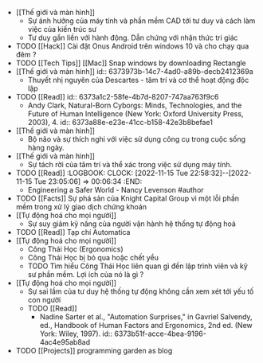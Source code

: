 - [[Thế giới và màn hình]]
	- Sự ảnh hưởng của máy tính và phần mềm CAD tới tư duy và cách làm việc của kiến trúc sư
	- Tư duy gắn liền với hành động. Dẫn chứng với nhận thức tri giác
- TODO [[Hack]] Cài đặt Onus Android trên windows 10 và cho chạy qua đêm ?
- TODO [[Tech Tips]] [[Mac]] Snap windows by downloading Rectangle
- [[Thế giới và màn hình]] 
  id:: 6373973b-14c7-4ad0-a89b-decb2412369a
	- Thuyết nhị nguyên của Descartes - tâm trí và cơ thể hoạt động độc lập
- TODO [[Read]] 
  id:: 6373a1c2-58fe-4b7d-8207-747aa763f9c6
	- Andy Clark, Natural-Born Cyborgs: Minds, Technologies, and the Future of Human Intelligence (New York: Oxford University Press, 2003), 4.
	  id:: 6373a88e-e23e-41cc-b158-42e3b8befae1
- [[Thế giới và màn hình]]
	- Bộ não và sự thích nghi với việc sử dụng công cụ trong cuộc sống hàng ngày.
- [[Thế giới và màn hình]]
	- Sự tách rời của tâm trí và thể xác trong việc sử dụng máy tính.
- TODO [[Read]]
  :LOGBOOK:
  CLOCK: [2022-11-15 Tue 22:58:32]--[2022-11-15 Tue 23:05:06] =>  00:06:34
  :END:
	- Engineering a Safer World - Nancy Levenson #author
- TODO [[Facts]] Sự phá sản của Knight Capital Group vì một lỗi phần mềm trong xử lý giao dịch chứng khoán
- [[Tự động hoá cho mọi người]]
	- Sự suy giảm kỹ năng của người vận hành hệ thống tự động hoá
- TODO [[Read]] Tạp chí Automatica
- [[Tự động hoá cho mọi người]]
	- Công Thái Học (Ergonomics)
	- Công Thái Học bị bỏ qua hoặc chết yểu
	- TODO Tìm hiểu Công Thái Học liên quan gì đến lập trình viên và kỹ sư phần mềm. Lợi ích của nó là gì ?
- [[Tự động hoá cho mọi người]]
	- Sự sai lầm của tư duy hệ thống tự động không cần xem xét tới yếu tố con người
	- TODO [[Read]]
		- Nadine Sarter et al., "Automation Surprises," in Gavriel Salvendy, ed., Handbook of Human Factors and Ergonomics, 2nd ed. (New York: Wiley, 1997).
		  id:: 6373b51f-acce-4bea-9196-4ac4e95ab8ad
- TODO [[Projects]] programming garden as blog